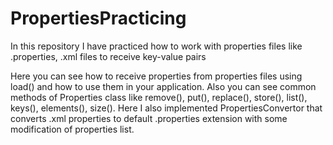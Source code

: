 # PropertiesPracticing
In this repository I have practiced how to work with properties files like .properties, .xml files to receive key-value pairs

Here you can see how to receive properties from properties files using load() and how to use them in your application.
Also you can see common methods of Properties class like remove(), put(), replace(), store(), list(), keys(), elements(), size().
Here I also implemented PropertiesConvertor that converts .xml properties to default .properties extension with some modification of properties list.
